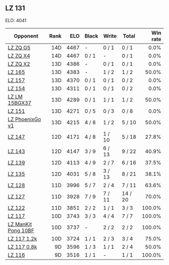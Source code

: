 ## LZ 131 ##

ELO: 4041

Opponent | Rank | ELO | Black | Write | Total | Win rate
---------|-----:|----:|-------|-------|-------|-------:
[LZ ZQ G5](LZ%20ZQ%20G5.md) | 14D | 4467 | - | 0 / 1 | 0 / 1 | 0.0%
[LZ ZQ X4](LZ%20ZQ%20X4.md) | 14D | 4467 | 0 / 1 | - | 0 / 1 | 0.0%
[LZ ZQ X2](LZ%20ZQ%20X2.md) | 13D | 4386 | - | 0 / 1 | 0 / 1 | 0.0%
[LZ 165](LZ%20165.md) | 13D | 4383 | - | 1 / 2 | 1 / 2 | 50.0%
[LZ 157](LZ%20157.md) | 13D | 4370 | 0 / 1 | 0 / 1 | 0 / 2 | 0.0%
[LZ 154](LZ%20154.md) | 13D | 4311 | 0 / 1 | 0 / 1 | 0 / 2 | 0.0%
[LZ LM 15BGX37](LZ%20LM%2015BGX37.md) | 13D | 4289 | 0 / 1 | 1 / 1 | 1 / 2 | 50.0%
[LZ 151](LZ%20151.md) | 13D | 4271 | 0 / 5 | 0 / 3 | 0 / 8 | 0.0%
[LZ PhoenixGo v1](LZ%20PhoenixGo%20v1.md) | 13D | 4215 | 4 / 8 | 1 / 2 | 5 / 10 | 50.0%
[LZ 147](LZ%20147.md) | 12D | 4171 | 4 / 8 | 1 / 10 | 5 / 18 | 27.8%
[LZ 143](LZ%20143.md) | 12D | 4147 | 3 / 9 | 6 / 13 | 9 / 22 | 40.9%
[LZ 139](LZ%20139.md) | 12D | 4113 | 4 / 9 | 2 / 7 | 6 / 16 | 37.5%
[LZ 135](LZ%20135.md) | 12D | 4031 | 5 / 8 | 3 / 13 | 8 / 21 | 38.1%
[LZ 128](LZ%20128.md) | 11D | 3996 | 5 / 7 | 2 / 4 | 7 / 11 | 63.6%
[LZ 127](LZ%20127.md) | 11D | 3928 | 7 / 9 | 7 / 11 | 14 / 20 | 70.0%
[LZ 122](LZ%20122.md) | 11D | 3851 | 2 / 2 | 1 / 1 | 3 / 3 | 100.0%
[LZ 117](LZ%20117.md) | 10D | 3743 | 3 / 3 | 4 / 4 | 7 / 7 | 100.0%
[LZ ManKit Pong 10BF](LZ%20ManKit%20Pong%2010BF.md) | 10D | 3737 | - | 2 / 2 | 2 / 2 | 100.0%
[LZ 117 1.2k](LZ%20117%201.2k.md) | 10D | 3724 | 1 / 1 | 2 / 3 | 3 / 4 | 75.0%
[LZ 117 0.8k](LZ%20117%200.8k.md) | 9D | 3596 | 1 / 3 | 1 / 1 | 2 / 4 | 50.0%
[LZ 116](LZ%20116.md) | 9D | 3516 | 1 / 1 | - | 1 / 1 | 100.0%
